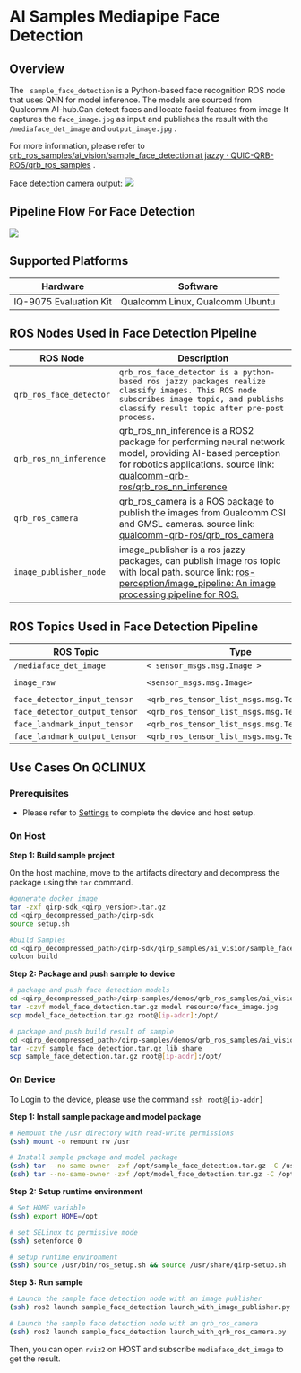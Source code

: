 <!--AI Samples <sample_face_detection>-->

# AI Samples Mediapipe Face Detection

## Overview

The ` sample_face_detection` is a Python-based face recognition ROS node that uses QNN for model inference.
The models are sourced from Qualcomm AI-hub.Can detect faces and locate facial features from image
It captures the `face_image.jpg` as input and publishes the result with the `/mediaface_det_image` and `output_image.jpg` .

For more information, please refer to [qrb_ros_samples/ai_vision/sample_face_detection at jazzy · QUIC-QRB-ROS/qrb_ros_samples](https://github.qualcomm.com/QUIC-QRB-ROS/qrb_ros_samples/tree/jazzy/ai_vision/sample_face_detection) .

Face detection camera output:
![](./resource/face_detection_cam.gif)

## Pipeline Flow For Face Detection

![](./resource/sample_face_detection_pipeline.png)

## Supported Platforms

| Hardware               | Software                                 |
| ---------------------- | ---------------------------------------- |
| IQ-9075 Evaluation Kit | Qualcomm Linux, Qualcomm Ubuntu |

## ROS Nodes Used in Face Detection Pipeline

| ROS Node         | Description                                                  |
| ---------------- | ------------------------------------------------------------ |
| `qrb_ros_face_detector` | `qrb_ros_face_detector is a python-based ros jazzy packages realize classify images. This ROS node subscribes image topic, and publishs classify result topic after pre-post process. ` |
| `qrb_ros_nn_inference` | qrb_ros_nn_inference is a ROS2 package for performing neural network model, providing AI-based perception for robotics applications. source link: [qualcomm-qrb-ros/qrb_ros_nn_inference](https://github.com/qualcomm-qrb-ros/qrb_ros_nn_inference) |
| `qrb_ros_camera` | qrb_ros_camera is a ROS package to publish the images from Qualcomm CSI and GMSL cameras. source link: [qualcomm-qrb-ros/qrb_ros_camera](https://github.com/qualcomm-qrb-ros/qrb_ros_camera) |
| `image_publisher_node` | image_publisher is  a ros jazzy packages, can publish image ros topic with local path. source link: [ros-perception/image_pipeline: An image processing pipeline for ROS.](https://github.com/ros-perception/image_pipeline) |

## ROS Topics Used in Face Detection Pipeline

| ROS Topic | Type                         | Published By     |
| --------- | ---------------------------- | ---------------- |
| `/mediaface_det_image`  | `< sensor_msgs.msg.Image > ` | `qrb_ros_face_detector` |
| `image_raw`                   | `<sensor_msgs.msg.Image> `  | `image_publisher_node, camera_node` |
| `face_detector_input_tensor ` | `<qrb_ros_tensor_list_msgs.msg.TensorList> ` | `qrb_ros_face_detector`     |
| `face_detector_output_tensor ` | `<qrb_ros_tensor_list_msgs.msg.TensorList> ` | `qrb_ros_nn_inference`     |
| `face_landmark_input_tensor ` | `<qrb_ros_tensor_list_msgs.msg.TensorList> ` | `qrb_ros_face_detector`     |
| `face_landmark_output_tensor ` | `<qrb_ros_tensor_list_msgs.msg.TensorList> ` | `qrb_ros_nn_inference`     |

## Use Cases On QCLINUX

### Prerequisites

- Please refer to [Settings](https://docs.qualcomm.com/bundle/publicresource/topics/80-70018-265/download-the-prebuilt-robotics-image_3_1.html?vproduct=1601111740013072&version=1.4&facet=Qualcomm%20Intelligent%20Robotics%20Product%20(QIRP)%20SDK) to complete the device and host setup.

### On Host

**Step 1: Build sample project**

On the host machine, move to the artifacts directory and decompress the package using the `tar` command.
```bash
#generate docker image
tar -zxf qirp-sdk_<qirp_version>.tar.gz
cd <qirp_decompressed_path>/qirp-sdk
source setup.sh

#build Samples
cd <qirp_decompressed_path>/qirp-sdk/qirp_samples/ai_vision/sample_face_detection
colcon build
```

**Step 2: Package and push sample to device**

```bash
# package and push face detection models
cd <qirp_decompressed_path>/qirp-samples/demos/qrb_ros_samples/ai_vision/sample_face_detection
tar -czvf model_face_detection.tar.gz model resource/face_image.jpg
scp model_face_detection.tar.gz root@[ip-addr]:/opt/

# package and push build result of sample
cd <qirp_decompressed_path>/qirp-samples/demos/qrb_ros_samples/ai_vision/sample_face_detection/install/sample_face_detection
tar -czvf sample_face_detection.tar.gz lib share
scp sample_face_detection.tar.gz root@[ip-addr]:/opt/
```

### On Device

To Login to the device, please use the command `ssh root@[ip-addr]`

**Step 1: Install sample package and model package**

```bash
# Remount the /usr directory with read-write permissions
(ssh) mount -o remount rw /usr

# Install sample package and model package
(ssh) tar --no-same-owner -zxf /opt/sample_face_detection.tar.gz -C /usr/
(ssh) tar --no-same-owner -zxf /opt/model_face_detection.tar.gz -C /opt/
```

**Step 2: Setup runtime environment**

```bash
# Set HOME variable
(ssh) export HOME=/opt

# set SELinux to permissive mode
(ssh) setenforce 0

# setup runtime environment
(ssh) source /usr/bin/ros_setup.sh && source /usr/share/qirp-setup.sh
```

**Step 3: Run sample**

```bash
# Launch the sample face detection node with an image publisher
(ssh) ros2 launch sample_face_detection launch_with_image_publisher.py image_path:=/opt/resource/face_image.jpg model_path:=/opt/model/

# Launch the sample face detection node with an qrb_ros_camera
(ssh) ros2 launch sample_face_detection launch_with_qrb_ros_camera.py  model_path:=/opt/model/
```
Then, you can open `rviz2` on HOST and subscribe `mediaface_det_image` to get the result.
